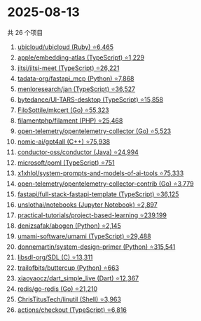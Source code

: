 # 2025-08-13

共 26 个项目

<!-- BEGIN GITHUB -->
<!-- 最后更新时间 2025-08-13 19:08:53 +0800 -->
1. [ubicloud/ubicloud (Ruby) ⭐6,465](https://github.com/ubicloud/ubicloud)
1. [apple/embedding-atlas (TypeScript) ⭐1,229](https://github.com/apple/embedding-atlas)
1. [jitsi/jitsi-meet (TypeScript) ⭐26,221](https://github.com/jitsi/jitsi-meet)
1. [tadata-org/fastapi_mcp (Python) ⭐7,868](https://github.com/tadata-org/fastapi_mcp)
1. [menloresearch/jan (TypeScript) ⭐36,527](https://github.com/menloresearch/jan)
1. [bytedance/UI-TARS-desktop (TypeScript) ⭐15,858](https://github.com/bytedance/UI-TARS-desktop)
1. [FiloSottile/mkcert (Go) ⭐55,323](https://github.com/FiloSottile/mkcert)
1. [filamentphp/filament (PHP) ⭐25,468](https://github.com/filamentphp/filament)
1. [open-telemetry/opentelemetry-collector (Go) ⭐5,523](https://github.com/open-telemetry/opentelemetry-collector)
1. [nomic-ai/gpt4all (C++) ⭐75,938](https://github.com/nomic-ai/gpt4all)
1. [conductor-oss/conductor (Java) ⭐24,994](https://github.com/conductor-oss/conductor)
1. [microsoft/poml (TypeScript) ⭐751](https://github.com/microsoft/poml)
1. [x1xhlol/system-prompts-and-models-of-ai-tools ⭐75,333](https://github.com/x1xhlol/system-prompts-and-models-of-ai-tools)
1. [open-telemetry/opentelemetry-collector-contrib (Go) ⭐3,779](https://github.com/open-telemetry/opentelemetry-collector-contrib)
1. [fastapi/full-stack-fastapi-template (TypeScript) ⭐36,125](https://github.com/fastapi/full-stack-fastapi-template)
1. [unslothai/notebooks (Jupyter Notebook) ⭐2,897](https://github.com/unslothai/notebooks)
1. [practical-tutorials/project-based-learning ⭐239,199](https://github.com/practical-tutorials/project-based-learning)
1. [denizsafak/abogen (Python) ⭐2,145](https://github.com/denizsafak/abogen)
1. [umami-software/umami (TypeScript) ⭐29,488](https://github.com/umami-software/umami)
1. [donnemartin/system-design-primer (Python) ⭐315,541](https://github.com/donnemartin/system-design-primer)
1. [libsdl-org/SDL (C) ⭐13,311](https://github.com/libsdl-org/SDL)
1. [trailofbits/buttercup (Python) ⭐663](https://github.com/trailofbits/buttercup)
1. [xiaoyaocz/dart_simple_live (Dart) ⭐12,367](https://github.com/xiaoyaocz/dart_simple_live)
1. [redis/go-redis (Go) ⭐21,210](https://github.com/redis/go-redis)
1. [ChrisTitusTech/linutil (Shell) ⭐3,963](https://github.com/ChrisTitusTech/linutil)
1. [actions/checkout (TypeScript) ⭐6,816](https://github.com/actions/checkout)
<!-- END GITHUB -->